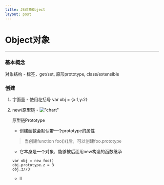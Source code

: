 ```yaml
---
title: JS对象Object
layout: post
---
```


# Object对象
---
### 基本概念
对象结构 - 标签，get/set, 原形prototype, class/extensible  

### 创建
1. 字面量 - 使用花括号 var obj = {x:1,y:2}  
2. new/原型链 - 
!["chart"](http://img.mukewang.com/54e33ff20001fbe412000530.jpg "chart")  

	原型链Prototype  
	- 创建函数会默认带一个prototype的属性  
	> 当创建function foo(){}后，可以创建foo.prototype  
	- 它本身是一个对象，能够被后面用new构造的函数继承
	
	```  
	var obj = new foo()
	obj.prototype.z = 3
	obj.z//3
	```
	
	- ll
